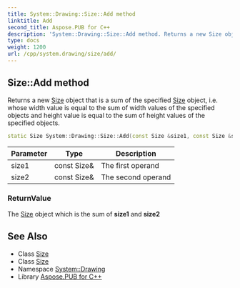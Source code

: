 ```yaml
---
title: System::Drawing::Size::Add method
linktitle: Add
second_title: Aspose.PUB for C++
description: 'System::Drawing::Size::Add method. Returns a new Size object that is a sum of the specified Size object, i.e. whose width value is equal to the sum of width values of the specified objects and height value is equal to the sum of height values of the specified objects in C++.'
type: docs
weight: 1200
url: /cpp/system.drawing/size/add/
---
```

## Size::Add method


Returns a new [Size](../) object that is a sum of the specified [Size](../) object, i.e. whose width value is equal to the sum of width values of the specified objects and height value is equal to the sum of height values of the specified objects.

```cpp
static Size System::Drawing::Size::Add(const Size &size1, const Size &size2)
```


| Parameter | Type | Description |
| --- | --- | --- |
| size1 | const Size\& | The first operand |
| size2 | const Size\& | The second operand |

### ReturnValue

The [Size](../) object which is the sum of **size1** and **size2**

## See Also

* Class [Size](../)
* Class [Size](../)
* Namespace [System::Drawing](../../)
* Library [Aspose.PUB for C++](../../../)
